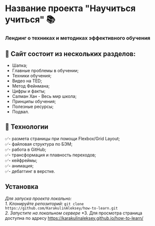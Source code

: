# Название проекта "Научиться учиться" 📚  
### Лендинг о техниках и методиках эффективного обучения 

## 📃 Сайт состоит из нескольких разделов:
- Шапка;  
- Главные проблемы в обучении;
- Техники обучения;
- Видео на TED;
- Метод Фейнмана;
- Цифры и факты;
- Салман Хан - Весь мир школа;
- Принципы обучения;
- Полезные ресурсы;
- Подвал.

## 🚀 Технологии
:white_check_mark:- размета страницы при помощи Flexbox/Grid Layout;  
:white_check_mark:- файловая структура по БЭМ;  
:white_check_mark:- работа в GitHub;  
:white_check_mark:- трансформация и плавность переходов;  
:white_check_mark:- кейфреймы;  
:white_check_mark:- анимация;  
:white_check_mark:- дебаггинг в верстке.  

## Установка 
*Для запуска проекта локально:*  
*1. Клонируйте репозиторий:* `git clone https://github.com/KarakulinAleksey/how-to-learn.git`<br/>
*2. Запустите на локальном сервере*
*3. Для просмотра страница доступна по адресу https://karakulinaleksey.github.io/how-to-learn/
